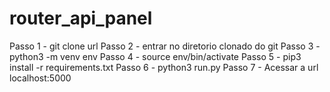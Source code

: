 # router_api_panel

Passo 1 - git clone url
Passo 2 - entrar no diretorio clonado do git
Passo 3 - python3 -m venv env
Passo 4 - source env/bin/activate
Passo 5 - pip3 install -r requirements.txt
Passo 6 - python3 run.py
Passo 7 - Acessar a url localhost:5000
